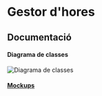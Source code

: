 # Gestor d'hores

## Documentació

#### Diagrama de classes
![Diagrama de classes](https://raw.githubusercontent.com/yannickbf-prog/gestor_hores/master/imgs_documentation/class_diagram/diagrama_classes_praqutiques3.jpg?token=ANNUFLAQMDX6KBA253NGISLAN5WJG)

#### [Mockups](https://balsamiq.cloud/sudexx1/pnrc5zt)

